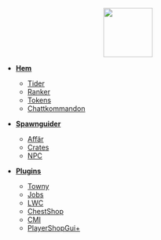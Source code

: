 <!-- docs/_sidebar.md -->

<a href="https://ekstammen.nu/">
<p align="center">
<img width="100" height="100" src="https://ekstammen.nu/img/serverlogo.png">  
</p>
</a>

- [**<ins>Hem**](/)
  - [Tider](tider.md)
  - [Ranker](ranker.md)
  - [Tokens](tokens.md)
  - [Chattkommandon](chattkommandon.md)

- [**<ins>Spawnguider**](spawn/README.md) 
  - [Affär](spawn/affär.md)
  - [Crates](spawn/crates.md)
  - [NPC](spawn/npc.md)

- [**<ins>Plugins**](README.md)
  - [Towny](towny.md)
  - [Jobs](jobs.md)
  - [LWC](lwc.md)
  - [ChestShop](chestshop.md)
  - [CMI](cmi.md)
  - [PlayerShopGui+](playershopgui.md)
